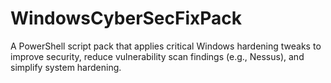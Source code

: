 # WindowsCyberSecFixPack
A PowerShell script pack that applies critical Windows hardening tweaks to improve security, reduce vulnerability scan findings (e.g., Nessus), and simplify system hardening.
